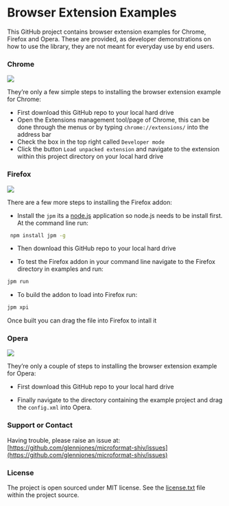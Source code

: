 # Browser Extension Examples

This GitHub project contains browser extension examples for Chrome, Firefox and Opera. These are provided, as developer demonstrations on how to use the library, they are not meant for everyday use by end users. 


### Chrome

<img src="http://microformatshiv.com/images/chrome-ext.png" />

They’re only a few simple steps to installing the browser extension example for Chrome:

* First download this GitHub repo to your local hard drive
* Open the Extensions management tool/page of Chrome, this can be done through the menus or by typing `chrome://extensions/` into the address bar
* Check the box in the top right called `Developer mode`
* Click the button `Load unpacked extension` and navigate to the extension within this project directory on your local hard drive


### Firefox
<img src="http://microformatshiv.com/images/firefox-ext.png" />

There are a few more steps to installing the Firefox addon:

* Install the `jpm` its a [node.js](https://nodejs.org/) application so node.js needs to be install first. At the command line run: 
```sh
 npm install jpm -g
 ```
 
* Then download this GitHub repo to your local hard drive

* To test the Firefox addon in your command line navigate to the Firefox directory in examples and run:
```sh
jpm run
 ```

* To build the addon to load into Firefox run:
```sh
jpm xpi
 ```
Once built you can drag the file into Firefox to intall it


### Opera

<img src="http://microformatshiv.com/images/opera-ext.png" />

They’re only a couple of steps to installing the browser extension example for Opera:

* First download this GitHub repo to your local hard drive

* Finally navigate to the directory containing the example project and drag the `config.xml` into Opera.



### Support or Contact

Having trouble, please raise an issue at: [https://github.com/glennjones/microformat-shiv/issues](https://github.com/glennjones/microformat-shiv/issues)


### License

The project is open sourced under MIT license. See the [license.txt](https://raw.github.com/glennjones/microformat-shiv/master/license.txt "license.txt") file within the project source.